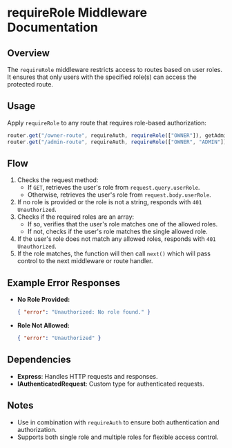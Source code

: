 # requireRole Middleware Documentation

## Overview

The `requireRole` middleware restricts access to routes based on user roles. It ensures that only users with the specified role(s) can access the protected route.

## Usage

Apply `requireRole` to any route that requires role-based authorization:

```typescript
router.get("/owner-route", requireAuth, requireRole(["OWNER"]), getAdminData);
router.get("/admin-route", requireAuth, requireRole(["OWNER", "ADMIN"]));
```

## Flow

1. Checks the request method:
   - If `GET`, retrieves the user's role from `request.query.userRole`.
   - Otherwise, retrieves the user's role from `request.body.userRole`.
2. If no role is provided or the role is not a string, responds with `401 Unauthorized`.
3. Checks if the required roles are an array:
   - If so, verifies that the user's role matches one of the allowed roles.
   - If not, checks if the user's role matches the single allowed role.
4. If the user's role does not match any allowed roles, responds with `401 Unauthorized`.
5. If the role matches, the function will then call `next()` which will pass control to the next middleware or route handler.

## Example Error Responses

- **No Role Provided:**
  ```json
  { "error": "Unauthorized: No role found." }
  ```
- **Role Not Allowed:**
  ```json
  { "error": "Unauthorized" }
  ```

## Dependencies

- **Express**: Handles HTTP requests and responses.
- **IAuthenticatedRequest**: Custom type for authenticated requests.

## Notes

- Use in combination with `requireAuth` to ensure both authentication and authorization.
- Supports both single role and multiple roles for flexible access control.
